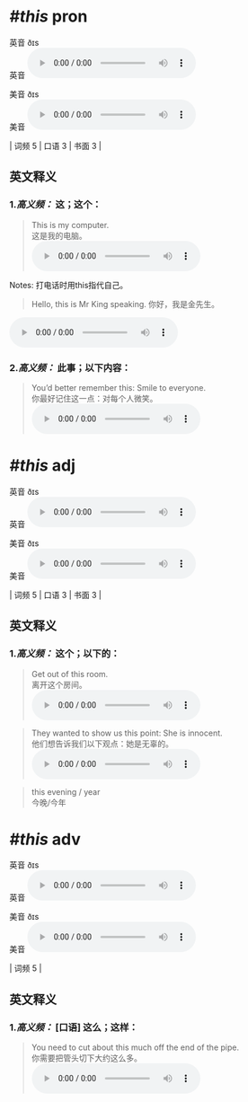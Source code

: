 # ***\#this*** pron
英音 ðɪs  
英音
<audio src="./media/this-B.aac" controls="controls"></audio>

美音 ðɪs  
美音
<audio src="./media/this.aac" controls="controls"></audio>



| 词频 5 | 口语 3 | 书面 3 |  

英文释义
---
### 1.*高义频：* **这；这个：**  

 > This is my computer.  
 > 这是我的电脑。    
<audio src="./media/this-1.aac" controls="controls"></audio>

Notes: 打电话时用this指代自己。  
 > Hello, this is Mr King speaking. 你好，我是金先生。  
 >     
<audio src="./media/this-2.aac" controls="controls"></audio>

### 2.*高义频：* **此事；以下内容：**  

 > You’d better remember this: Smile to everyone.  
 > 你最好记住这一点：对每个人微笑。    
<audio src="./media/this-4.aac" controls="controls"></audio>


# ***\#this*** adj
英音 ðɪs  
英音
<audio src="./media/this-B.aac" controls="controls"></audio>

美音 ðɪs  
美音
<audio src="./media/this.aac" controls="controls"></audio>



| 词频 5 | 口语 3 | 书面 3 |  

英文释义
---
### 1.*高义频：* **这个；以下的：**  

 > Get out of this room.  
 > 离开这个房间。    
<audio src="./media/this-5.aac" controls="controls"></audio>

 > They wanted to show us this point: She is innocent.  
 > 他们想告诉我们以下观点：她是无辜的。    
<audio src="./media/this-6.aac" controls="controls"></audio>

 > this evening / year  
 > 今晚/今年    


# ***\#this*** adv
英音 ðɪs  
英音
<audio src="./media/this-B.aac" controls="controls"></audio>

美音 ðɪs  
美音
<audio src="./media/this.aac" controls="controls"></audio>



| 词频 5 |  

英文释义
---
### 1.*高义频：* **[口语] 这么；这样：**  

 > You need to cut about this much off the end of the pipe.  
 > 你需要把管头切下大约这么多。    
<audio src="./media/this-7.aac" controls="controls"></audio>


